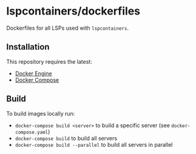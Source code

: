 # lspcontainers/dockerfiles

Dockerfiles for all LSPs used with `lspcontainers`.

## Installation

This repository requires the latest:

- [Docker Engine](https://docs.docker.com/engine/install/)
- [Docker Compose](https://docs.docker.com/compose/install)

## Build

To build images locally run:

- `docker-compose build <server>` to build a specific server (see `docker-compose.yaml`)
- `docker-compose build` to build all servers
- `docker-compose build --parallel` to build all servers in parallel
